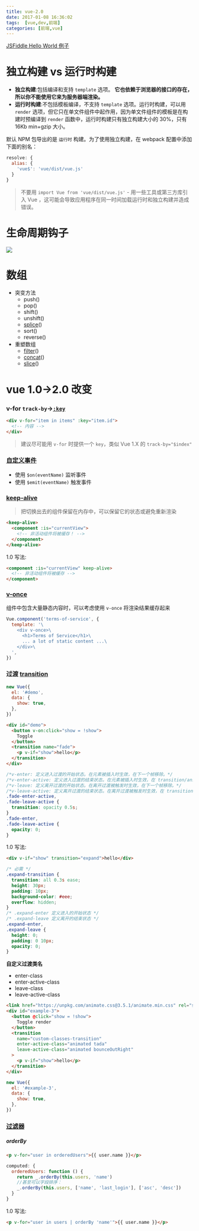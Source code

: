 ```yaml
---
title: vue-2.0
date: 2017-01-08 16:36:02
tags:  [vue,dev,前端]
categories: [前端,vue]
---
```


[JSFiddle Hello World 例子](https://jsfiddle.net/chrisvfritz/4tpzm3e1/)

# 独立构建 vs 运行时构建

- **独立构建**:包括编译和支持 `template` 选项。 **它也依赖于浏览器的接口的存在，所以你不能使用它来为服务器端渲染。**
- **运行时构建**:不包括模板编译，不支持 `template` 选项。运行时构建，可以用 `render` 选项，但它只在单文件组件中起作用，因为单文件组件的模板是在构建时预编译到 `render` 函数中，运行时构建只有独立构建大小的 30%，只有 16Kb min+gzip 大小。

<!-- more -->

默认 NPM 包导出的是 `运行时` 构建。为了使用独立构建，在 webpack 配置中添加下面的别名：

```js
resolve: {
  alias: {
    'vue$': 'vue/dist/vue.js'
  }
}
```

> 不要用 `import Vue from 'vue/dist/vue.js'` - 用一些工具或第三方库引入 Vue ，这可能会导致应用程序在同一时间加载运行时和独立构建并造成错误。

# 生命周期钩子

![](./_image/f847b38a-63fe-11e6-9c29-38e58d46f036[1].png)

# 数组

- 突变方法
  - push()
  - pop()
  - shift()
  - unshift()
  - [splice](https://vuefe.cn/guide/list.html#注意事项)()
  - sort()
  - reverse()
- 重塑数组
  - [filter](https://vuefe.cn/guide/list.html#重塑数组)()
  - [concat](https://www.w3school.com.cn/jsref/jsref_concat_array.asp)()
  - [slice](https://www.w3school.com.cn/jsref/jsref_slice_array.asp)()

# vue 1.0->2.0 改变

### v-for `track-by`->[`:key`](https://vuefe.cn/guide/list.html#key)

```html
<div v-for="item in items" :key="item.id">
  <!-- 内容 -->
</div>
```

> 建议尽可能用 `v-for` 时提供一个 `key`，类似 Vue 1.X 的 `track-by="$index"`

### [自定义事件](https://vuefe.cn/guide/components.html#自定义事件)

- 使用 `$on(eventName)` 监听事件
- 使用 `$emit(eventName)` 触发事件

### [keep-alive](https://vuefe.cn/guide/components.html#keep-alive)

> 把切换出去的组件保留在内存中，可以保留它的状态或避免重新渲染

```html
<keep-alive>
  <component :is="currentView">
    <!-- 非活动组件将被缓存！ -->
  </component>
</keep-alive>
```

1.0 写法:

```html
<component :is="currentView" keep-alive>
  <!-- 非活动组件将被缓存 -->
</component>
```

### [v-once](https://vuefe.cn/guide/components.html#Cheap-Static-Components-with-v-once)

组件中包含大量静态内容时，可以考虑使用 `v-once` 将渲染结果缓存起来

```js
Vue.component('terms-of-service', {
  template: '\
    <div v-once>\
      <h1>Terms of Service</h1>\
      ... a lot of static content ...\
    </div>\
  ',
})
```

### 过渡 [transition](https://vuefe.cn/guide/transitions.html#单元素-组件的过渡)

```js
new Vue({
  el: '#demo',
  data: {
    show: true,
  },
})
```

```html
<div id="demo">
  <button v-on:click="show = !show">
    Toggle
  </button>
  <transition name="fade">
    <p v-if="show">hello</p>
  </transition>
</div>
```

```css
/*v-enter: 定义进入过渡的开始状态。在元素被插入时生效，在下一个帧移除。*/
/*v-enter-active: 定义进入过渡的结束状态。在元素被插入时生效，在 transition/animation 完成之后移除。*/
/*v-leave: 定义离开过渡的开始状态。在离开过渡被触发时生效，在下一个帧移除。*/
/*v-leave-active: 定义离开过渡的结束状态。在离开过渡被触发时生效，在 transition/animation 完成之后移除。*/
.fade-enter-active,
.fade-leave-active {
  transition: opacity 0.5s;
}
.fade-enter,
.fade-leave-active {
  opacity: 0;
}
```

1.0 写法:

```html
<div v-if="show" transition="expand">hello</div>
```

```css
/* 必需 */
.expand-transition {
  transition: all 0.3s ease;
  height: 30px;
  padding: 10px;
  background-color: #eee;
  overflow: hidden;
}
/* .expand-enter 定义进入的开始状态 */
/* .expand-leave 定义离开的结束状态 */
.expand-enter,
.expand-leave {
  height: 0;
  padding: 0 10px;
  opacity: 0;
}
```

**自定义过渡类名**

- enter-class
- enter-active-class
- leave-class
- leave-active-class

```html
<link href="https://unpkg.com/animate.css@3.5.1/animate.min.css" rel="stylesheet" type="text/css">
<div id="example-3">
  <button @click="show = !show">
    Toggle render
  </button>
  <transition
    name="custom-classes-transition"
    enter-active-class="animated tada"
    leave-active-class="animated bounceOutRight"
  >
    <p v-if="show">hello</p>
  </transition>
</div>
```

```js
new Vue({
  el: '#example-3',
  data: {
    show: true,
  },
})
```

### [过滤器](https://vuefe.cn/guide/migration.html#过滤器)

##### orderBy

```html
<p v-for="user in orderedUsers">{{ user.name }}</p>
```

```js
computed: {
  orderedUsers: function () {
    return _.orderBy(this.users, 'name')
    //甚至可以字段排序：
    _.orderBy(this.users, ['name', 'last_login'], ['asc', 'desc'])
  }
}
```

1.0 写法:

```html
<p v-for="user in users | orderBy 'name'">{{ user.name }}</p>
```
